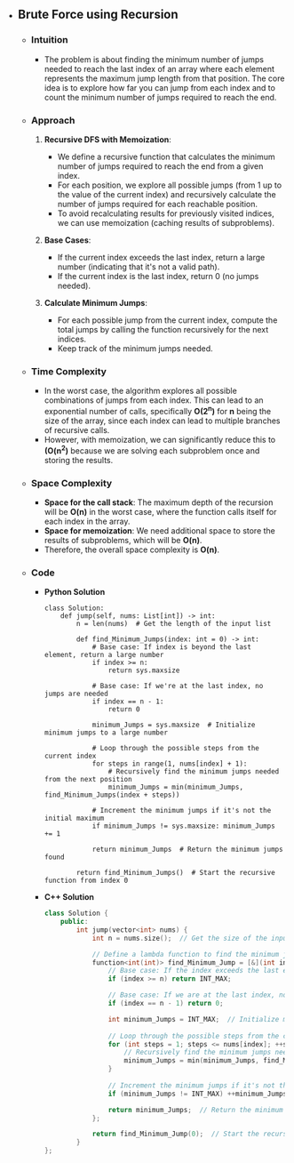 - ## Brute Force using Recursion

    - ### Intuition
        - The problem is about finding the minimum number of jumps needed to reach the last index of an array where each element represents the maximum jump length from that position. The core idea is to explore how far you can jump from each index and to count the minimum number of jumps required to reach the end.

    - ### Approach
        1. **Recursive DFS with Memoization**:
            - We define a recursive function that calculates the minimum number of jumps required to reach the end from a given index.
            - For each position, we explore all possible jumps (from 1 up to the value of the current index) and recursively calculate the number of jumps required for each reachable position.
            - To avoid recalculating results for previously visited indices, we can use memoization (caching results of subproblems).

        2. **Base Cases**:
            - If the current index exceeds the last index, return a large number (indicating that it's not a valid path).
            - If the current index is the last index, return 0 (no jumps needed).

        3. **Calculate Minimum Jumps**:
            - For each possible jump from the current index, compute the total jumps by calling the function recursively for the next indices.
            - Keep track of the minimum jumps needed.

    - ### Time Complexity
        - In the worst case, the algorithm explores all possible combinations of jumps from each index. This can lead to an exponential number of calls, specifically __O(2<sup>n</sup>)__ for __n__ being the size of the array, since each index can lead to multiple branches of recursive calls.
        - However, with memoization, we can significantly reduce this to __(O(n<sup>2</sup>)__ because we are solving each subproblem once and storing the results.

    - ### Space Complexity
        - **Space for the call stack**: The maximum depth of the recursion will be __O(n)__ in the worst case, where the function calls itself for each index in the array.
        - **Space for memoization**: We need additional space to store the results of subproblems, which will be __O(n)__.
        - Therefore, the overall space complexity is __O(n)__.

    - ### Code
        - **Python Solution** 
            ```python3 []
            class Solution:
                def jump(self, nums: List[int]) -> int:
                    n = len(nums)  # Get the length of the input list

                    def find_Minimum_Jumps(index: int = 0) -> int:
                        # Base case: If index is beyond the last element, return a large number
                        if index >= n:
                            return sys.maxsize

                        # Base case: If we're at the last index, no jumps are needed
                        if index == n - 1:
                            return 0
                        
                        minimum_Jumps = sys.maxsize  # Initialize minimum jumps to a large number
                        
                        # Loop through the possible steps from the current index
                        for steps in range(1, nums[index] + 1):
                            # Recursively find the minimum jumps needed from the next position
                            minimum_Jumps = min(minimum_Jumps, find_Minimum_Jumps(index + steps))

                        # Increment the minimum jumps if it's not the initial maximum
                        if minimum_Jumps != sys.maxsize: minimum_Jumps += 1

                        return minimum_Jumps  # Return the minimum jumps found
                    
                    return find_Minimum_Jumps()  # Start the recursive function from index 0
            ```
        - **C++ Solution** 
            ```C++ []
            class Solution {
                public:
                    int jump(vector<int> nums) {
                        int n = nums.size();  // Get the size of the input vector

                        // Define a lambda function to find the minimum jumps recursively
                        function<int(int)> find_Minimum_Jump = [&](int index) -> int {
                            // Base case: If the index exceeds the last element, return a large number
                            if (index >= n) return INT_MAX;

                            // Base case: If we are at the last index, no jumps are needed
                            if (index == n - 1) return 0;

                            int minimum_Jumps = INT_MAX;  // Initialize minimum jumps to a large number
                            
                            // Loop through the possible steps from the current index
                            for (int steps = 1; steps <= nums[index]; ++steps) {
                                // Recursively find the minimum jumps needed from the next position
                                minimum_Jumps = min(minimum_Jumps, find_Minimum_Jump(index + steps));
                            }
                            
                            // Increment the minimum jumps if it's not the initial maximum
                            if (minimum_Jumps != INT_MAX) ++minimum_Jumps;

                            return minimum_Jumps;  // Return the minimum jumps found
                        };

                        return find_Minimum_Jump(0);  // Start the recursive function from index 0
                    }
            };
            ```
